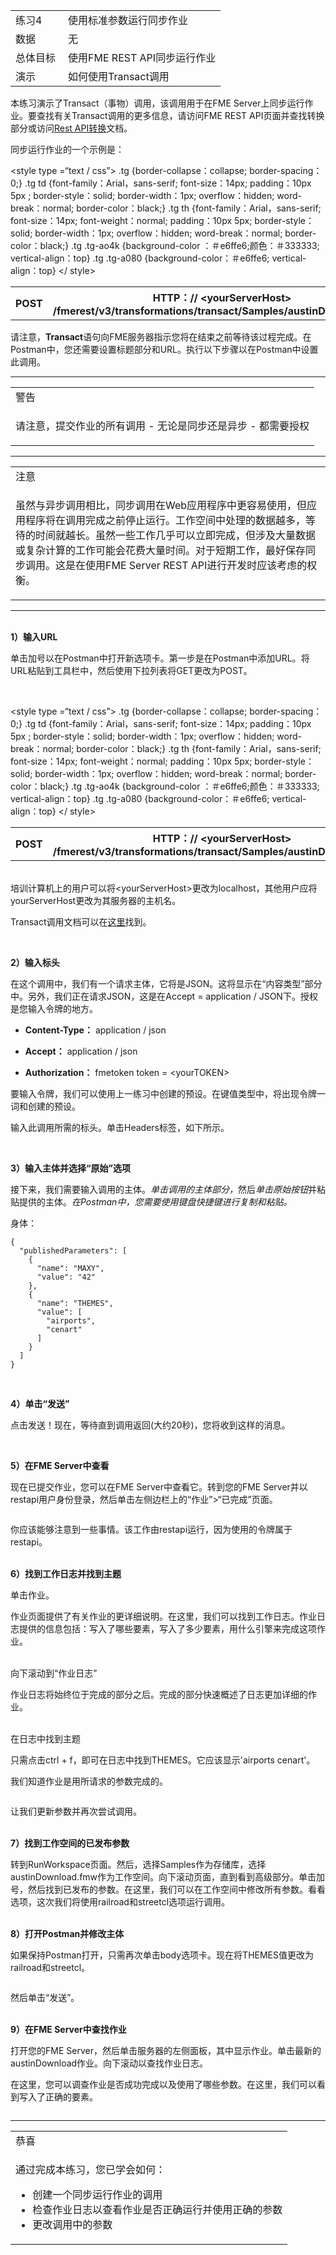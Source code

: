   <div id="readme" class="readme blob instapaper_body">
    <article class="markdown-body entry-content" itemprop="text"><table>
<tbody><tr>
<td width="25%">
<i></i><font style="vertical-align: inherit;"><font style="vertical-align: inherit;">
练习4
</font></font></td>
<td><font style="vertical-align: inherit;"><font style="vertical-align: inherit;">
使用标准参数运行同步作业
</font></font></td>
</tr>
<tr>
<td><font style="vertical-align: inherit;"><font style="vertical-align: inherit;">数据</font></font></td>
<td><font style="vertical-align: inherit;"><font style="vertical-align: inherit;">无</font></font></td>
</tr>
<tr>
<td><font style="vertical-align: inherit;"><font style="vertical-align: inherit;">总体目标</font></font></td>
<td><font style="vertical-align: inherit;"><font style="vertical-align: inherit;">使用FME REST API同步运行作业</font></font></td>
</tr>
<tr>
<td><font style="vertical-align: inherit;"><font style="vertical-align: inherit;">演示</font></font></td>
<td><font style="vertical-align: inherit;"><font style="vertical-align: inherit;">如何使用Transact调用</font></font></td>
</tr>
</tbody></table>
<p><font style="vertical-align: inherit;"><font style="vertical-align: inherit;">本练习演示了Transact（事物）调用，该调用用于在FME Server上同步运行作业。</font><font style="vertical-align: inherit;">要查找有关Transact调用的更多信息，请访问FME REST API页面并查找转换部分或访问</font></font><a href="https://docs.safe.com/fme/html/FME_REST/apidoc/v3/index.html#!/transformations" rel="nofollow"><font style="vertical-align: inherit;"><font style="vertical-align: inherit;">Rest API转换</font></font></a><font style="vertical-align: inherit;"><font style="vertical-align: inherit;">文档。</font></font></p>
<p><font style="vertical-align: inherit;"><font style="vertical-align: inherit;">同步运行作业的一个示例是：</font></font></p><font style="vertical-align: inherit;"><font style="vertical-align: inherit;">

&lt;style type =“text / css”&gt; .tg {border-collapse：collapse; border-spacing：0;} .tg td {font-family：Arial，sans-serif; font-size：14px; padding：10px 5px ; border-style：solid; border-width：1px; overflow：hidden; word-break：normal; border-color：black;} .tg th {font-family：Arial，sans-serif; font-size：14px; font-weight：normal; padding：10px 5px; border-style：solid; border-width：1px; overflow：hidden; word-break：normal; border-color：black;} .tg .tg-ao4k {background-color ：＃e6ffe6;颜色：＃333333; vertical-align：top} .tg .tg-a080 {background-color：＃e6ffe6; vertical-align：top} &lt;/ style&gt;
</font></font><table>
  <tbody><tr>
    <th><font style="vertical-align: inherit;"><font style="vertical-align: inherit;">POST</font></font></th>
    <th><font style="vertical-align: inherit;"><font style="vertical-align: inherit;">HTTP：// &lt;yourServerHost&gt; /fmerest/v3/transformations/transact/Samples/austinDownload.fmw</font></font></th>
  </tr>
</tbody></table>
<p><font style="vertical-align: inherit;"><font style="vertical-align: inherit;">请注意，</font></font><strong><font style="vertical-align: inherit;"><font style="vertical-align: inherit;">Transact</font></font></strong><font style="vertical-align: inherit;"><font style="vertical-align: inherit;">语句向FME服务器指示您将在结束之前等待该过程完成。</font><font style="vertical-align: inherit;">在Postman中，您还需要设置标题部分和URL。</font><font style="vertical-align: inherit;">执行以下步骤以在Postman中设置此调用。</font></font></p>
<hr>
<table>
<tbody><tr>
<td>
<i></i><font style="vertical-align: inherit;"><font style="vertical-align: inherit;">
警告
</font></font></td>
</tr>
<tr>
<td><font style="vertical-align: inherit;"><font style="vertical-align: inherit;">

请注意，提交作业的所有调用 - 无论是同步还是异步 - 都需要授权

</font></font></td>
</tr>
</tbody></table>
<hr>

<table>
<tbody><tr>
<td>
<i></i><font style="vertical-align: inherit;"><font style="vertical-align: inherit;">
注意
</font></font></td>
</tr>
<tr>
<td><font style="vertical-align: inherit;"><font style="vertical-align: inherit;">

虽然与异步调用相比，同步调用在Web应用程序中更容易使用，但应用程序将在调用完成之前停止运行。</font><font style="vertical-align: inherit;">工作空间中处理的数据越多，等待的时间就越长。</font><font style="vertical-align: inherit;">虽然一些工作几乎可以立即完成，但涉及大量数据或复杂计算的工作可能会花费大量时间。</font><font style="vertical-align: inherit;">对于短期工作，最好保存同步调用。</font><font style="vertical-align: inherit;">这是在使用FME Server REST API进行开发时应该考虑的权衡。

</font></font></td>
</tr>
</tbody></table>
<hr>
<p><br><strong><font style="vertical-align: inherit;"><font style="vertical-align: inherit;">1）输入URL</font></font></strong></p>
<p><font style="vertical-align: inherit;"><font style="vertical-align: inherit;">单击加号以在Postman中打开新选项卡。</font><font style="vertical-align: inherit;">第一步是在Postman中添加URL。</font><font style="vertical-align: inherit;">将URL粘贴到工具栏中，然后使用下拉列表将GET更改为POST。</font></font></p>
<br><font style="vertical-align: inherit;"><font style="vertical-align: inherit;">

&lt;style type =“text / css”&gt; .tg {border-collapse：collapse; border-spacing：0;} .tg td {font-family：Arial，sans-serif; font-size：14px; padding：10px 5px ; border-style：solid; border-width：1px; overflow：hidden; word-break：normal; border-color：black;} .tg th {font-family：Arial，sans-serif; font-size：14px; font-weight：normal; padding：10px 5px; border-style：solid; border-width：1px; overflow：hidden; word-break：normal; border-color：black;} .tg .tg-ao4k {background-color ：＃e6ffe6;颜色：＃333333; vertical-align：top} .tg .tg-a080 {background-color：＃e6ffe6; vertical-align：top} &lt;/ style&gt;
</font></font><table>
  <tbody><tr>
    <th><font style="vertical-align: inherit;"><font style="vertical-align: inherit;">POST</font></font></th>
    <th><font style="vertical-align: inherit;"><font style="vertical-align: inherit;">HTTP：// &lt;yourServerHost&gt; /fmerest/v3/transformations/transact/Samples/austinDownload.fmw</font></font></th>
  </tr>
</tbody></table>
<p><br><font style="vertical-align: inherit;"><font style="vertical-align: inherit;">培训计算机上的用户可以将&lt;yourServerHost&gt;更改为localhost，其他用户应将yourServerHost更改为其服务器的主机名。</font></font></p>
<p><font style="vertical-align: inherit;"><font style="vertical-align: inherit;">Transact调用文档可以在</font></font><a href="https://docs.safe.com/fme/html/FME_REST/apidoc/v3/index.html#!/transformations/transact_post_23" rel="nofollow"><font style="vertical-align: inherit;"><font style="vertical-align: inherit;">这里</font></font></a><font style="vertical-align: inherit;"><font style="vertical-align: inherit;">找到</font><font style="vertical-align: inherit;">。</font></font></p>
<p><a target="_blank" rel="noopener noreferrer" href="./Images/image4.1.1.TransactURL.png"><img src="./Images/image4.1.1.TransactURL.png" alt="" style="max-width:100%;"></a></p>
<p><br><strong><font style="vertical-align: inherit;"><font style="vertical-align: inherit;">2）输入标头</font></font></strong></p>
<p><font style="vertical-align: inherit;"><font style="vertical-align: inherit;">在这个调用中，我们有一个请求主体，它将是JSON。</font><font style="vertical-align: inherit;">这将显示在“内容类型”部分中。</font><font style="vertical-align: inherit;">另外，我们正在请求JSON，这是在Accept = application / JSON下。</font><font style="vertical-align: inherit;">授权是您输入令牌的地方。</font></font></p>
<ul>
<li>
<p><strong><font style="vertical-align: inherit;"><font style="vertical-align: inherit;">Content-Type：</font></font></strong><font style="vertical-align: inherit;"><font style="vertical-align: inherit;"> application / json</font></font></p>
</li>
<li>
<p><strong><font style="vertical-align: inherit;"><font style="vertical-align: inherit;">Accept：</font></font></strong><font style="vertical-align: inherit;"><font style="vertical-align: inherit;"> application / json</font></font></p>
</li>
<li>
<p><strong><font style="vertical-align: inherit;"><font style="vertical-align: inherit;">Authorization：</font></font></strong><font style="vertical-align: inherit;"><font style="vertical-align: inherit;"> fmetoken token = &lt;yourTOKEN&gt;</font></font></p>
</li>
</ul>
<p><font style="vertical-align: inherit;"><font style="vertical-align: inherit;">要输入令牌，我们可以使用上一练习中创建的预设。</font><font style="vertical-align: inherit;">在键值类型中，将出现令牌一词和创建的预设。</font></font></p>
<p><font style="vertical-align: inherit;"><font style="vertical-align: inherit;">输入此调用所需的标头。</font><font style="vertical-align: inherit;">单击Headers标签，如下所示。</font></font></p>
<p><a target="_blank" rel="noopener noreferrer" href="./Images/image4.1.2.TransactPostman.png"><img src="./Images/image4.1.2.TransactPostman.png" alt="" style="max-width:100%;"></a></p>
<p><br><strong><font style="vertical-align: inherit;"><font style="vertical-align: inherit;">3）输入主体并选择“原始”选项</font></font></strong></p>
<p><font style="vertical-align: inherit;"><font style="vertical-align: inherit;">接下来，我们需要输入调用的主体。</font></font><em><font style="vertical-align: inherit;"><font style="vertical-align: inherit;">单击调用的主体部分，</font></font></em><font style="vertical-align: inherit;"><font style="vertical-align: inherit;">然后</font></font><em><font style="vertical-align: inherit;"><font style="vertical-align: inherit;">单击原始按钮</font></font></em><font style="vertical-align: inherit;"><font style="vertical-align: inherit;">并粘贴提供的主体。</font></font><em><font style="vertical-align: inherit;"><font style="vertical-align: inherit;">在Postman中，您需要使用键盘快捷键进行复制和粘贴。</font></font></em></p>
<p><font style="vertical-align: inherit;"><font style="vertical-align: inherit;">身体：</font></font></p>
<pre><code>{<font></font>
  "publishedParameters": [<font></font>
    {<font></font>
      "name": "MAXY",<font></font>
      "value": "42"<font></font>
    },<font></font>
    {<font></font>
      "name": "THEMES",<font></font>
      "value": [<font></font>
        "airports",<font></font>
        "cenart"<font></font>
      ]<font></font>
    }<font></font>
  ]<font></font>
}<font></font>
</code></pre>
<p><a target="_blank" rel="noopener noreferrer" href="./Images/image4.1.3.TransactBody.png"><img src="./Images/image4.1.3.TransactBody.png" alt="" style="max-width:100%;"></a></p>
<p><br><strong><font style="vertical-align: inherit;"><font style="vertical-align: inherit;">4）单击“发送”</font></font></strong></p>
<p><font style="vertical-align: inherit;"><font style="vertical-align: inherit;">点击发送！</font><font style="vertical-align: inherit;">现在，等待直到调用返回(大约20秒)，您将收到这样的消息。</font></font></p>
<p><a target="_blank" rel="noopener noreferrer" href="./Images/image4.1.4.TransactResponsePostman.png"><img src="./Images/image4.1.4.TransactResponsePostman.png" alt="" style="max-width:100%;"></a></p>
<p><br><strong><font style="vertical-align: inherit;"><font style="vertical-align: inherit;">5）在FME Server中查看</font></font></strong></p>
<p><font style="vertical-align: inherit;"><font style="vertical-align: inherit;">现在已提交作业，您可以在FME Server中查看它。</font><font style="vertical-align: inherit;">转到您的FME Server并以restapi用户身份登录，然后单击左侧边栏上的“作业”&gt;“已完成”页面。</font></font></p>
<p><a target="_blank" rel="noopener noreferrer" href="./Images/image4.1.5.Job.png"><img src="./Images/image4.1.5.Job.png" alt="" style="max-width:100%;"></a></p>
<p><font style="vertical-align: inherit;"><font style="vertical-align: inherit;">你应该能够注意到一些事情。</font><font style="vertical-align: inherit;">该工作由restapi运行，因为使用的令牌属于restapi。</font></font></p>
<p><br><strong><font style="vertical-align: inherit;"><font style="vertical-align: inherit;">6）找到工作日志并找到主题</font></font></strong></p>
<p><font style="vertical-align: inherit;"><font style="vertical-align: inherit;">单击作业。</font></font></p>
<p><font style="vertical-align: inherit;"><font style="vertical-align: inherit;">作业页面提供了有关作业的更详细说明。</font><font style="vertical-align: inherit;">在这里，我们可以找到工作日志。</font><font style="vertical-align: inherit;">作业日志提供的信息包括：写入了哪些要素，写入了多少要素，用什么引擎来完成这项作业。</font></font></p>
<p><br><font style="vertical-align: inherit;"><font style="vertical-align: inherit;"> 向下滚动到“作业日志”</font></font></p>
<p><font style="vertical-align: inherit;"><font style="vertical-align: inherit;">作业日志将始终位于完成的部分之后。</font><font style="vertical-align: inherit;">完成的部分快速概述了日志更加详细的作业。</font></font></p>
<p><br><font style="vertical-align: inherit;"><font style="vertical-align: inherit;"> 在日志中找到主题</font></font></p>
<p><font style="vertical-align: inherit;"><font style="vertical-align: inherit;">只需点击ctrl + f，即可在日志中找到THEMES。</font><font style="vertical-align: inherit;">它应该显示'airports cenart'。</font></font></p>
<p><font style="vertical-align: inherit;"><font style="vertical-align: inherit;">我们知道作业是用所请求的参数完成的。</font></font></p>
<p><a target="_blank" rel="noopener noreferrer" href="./Images/image4.1.5b.Themes.png"><img src="./Images/image4.1.5b.Themes.png" alt="" style="max-width:100%;"></a></p>
<p><font style="vertical-align: inherit;"><font style="vertical-align: inherit;">让我们更新参数并再次尝试调用。</font></font></p>
<p><br><strong><font style="vertical-align: inherit;"><font style="vertical-align: inherit;">7）找到工作空间的已发布参数</font></font></strong></p>
<p><font style="vertical-align: inherit;"><font style="vertical-align: inherit;">转到RunWorkspace页面。</font><font style="vertical-align: inherit;">然后，选择Samples作为存储库，选择austinDownload.fmw作为工作空间。</font><font style="vertical-align: inherit;">向下滚动页面，直到看到高级部分。</font><font style="vertical-align: inherit;">单击加号，然后找到已发布的参数。</font><font style="vertical-align: inherit;">在这里，我们可以在工作空间中修改所有参数。</font><font style="vertical-align: inherit;">看看选项，这次我们将使用railroad和streetcl选项运行调用。</font></font></p>
<p><br><strong><font style="vertical-align: inherit;"><font style="vertical-align: inherit;">8）打开Postman并修改主体</font></font></strong></p>
<p><font style="vertical-align: inherit;"><font style="vertical-align: inherit;">如果保持Postman打开，只需再次单击body选项卡。</font><font style="vertical-align: inherit;">现在将THEMES值更改为railroad和streetcl。</font></font></p>
<p><a target="_blank" rel="noopener noreferrer" href="./Images/image4.1.6.newparameters.png"><img src="./Images/image4.1.6.newparameters.png" alt="" style="max-width:100%;"></a></p>
<p><font style="vertical-align: inherit;"><font style="vertical-align: inherit;">然后单击“发送”。</font></font></p>
<p><br><strong><font style="vertical-align: inherit;"><font style="vertical-align: inherit;">9）在FME Server中查找作业</font></font></strong></p>
<p><font style="vertical-align: inherit;"><font style="vertical-align: inherit;">打开您的FME Server，然后单击服务器的左侧面板，其中显示作业。</font><font style="vertical-align: inherit;">单击最新的austinDownload作业。</font><font style="vertical-align: inherit;">向下滚动以查找作业日志。</font></font></p>
<p><font style="vertical-align: inherit;"><font style="vertical-align: inherit;">在这里，您可以调查作业是否成功完成以及使用了哪些参数。</font><font style="vertical-align: inherit;">在这里，我们可以看到写入了正确的要素。</font></font></p>
<p><a target="_blank" rel="noopener noreferrer" href="./Images/image4.1.7.FeaturesWritten.png"><img src="./Images/image4.1.7.FeaturesWritten.png" alt="" style="max-width:100%;"></a></p>
<hr>

<table>
<tbody><tr>
<td>
<i></i><font style="vertical-align: inherit;"><font style="vertical-align: inherit;">
恭喜
</font></font></td>
</tr>
<tr>
<td><font style="vertical-align: inherit;"><font style="vertical-align: inherit;">

通过完成本练习，您已学会如何：
</font></font><br>
<ul><li><font style="vertical-align: inherit;"><font style="vertical-align: inherit;">创建一个同步运行作业的调用</font></font></li>
<li><font style="vertical-align: inherit;"><font style="vertical-align: inherit;">检查作业日志以查看作业是否正确运行并使用正确的参数</font></font></li>
<li><font style="vertical-align: inherit;"><font style="vertical-align: inherit;">更改调用中的参数</font></font></li>


</ul></td>
</tr>
</tbody></table>
</article>
  </div>
